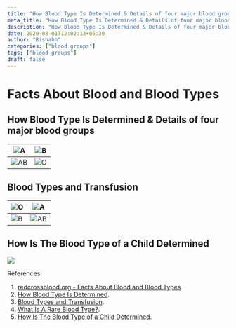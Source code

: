 ```yaml
---
title: "How Blood Type Is Determined & Details of four major blood groups"
meta_title: "How Blood Type Is Determined & Details of four major blood groups"
description: "How Blood Type Is Determined & Details of four major blood groups"
date: 2020-08-01T12:02:13+05:30
author: "Rishabh"
categories: ["blood groups"]
tags: ["blood groups"]
draft: false
---
```



# Facts About Blood and Blood Types

## How Blood Type Is Determined & Details of four major blood groups

| ![A](/images/a.png) | ![B](/images/b.png) |
|---|---|
| ![AB](/images/ab.png) | ![O](/images/o.png) |


## Blood Types and Transfusion

| ![O](/images/do.png) | ![A](/images/da.png) |
|---|---|
| ![B](/images/db.png) | ![AB](/images/dab.png) |


## How Is The Blood Type of a Child Determined

![](/images/child-blood-group.jpeg)

References

1. [redcrossblood.org - Facts About Blood and Blood Types](https://www.redcrossblood.org/donate-blood/blood-types.html)
2. [How Blood Type Is Determined](https://www.redcrossblood.org/donate-blood/blood-types.html#how-blood-type-is-determined-and-why-you-need-to-know).
3. [Blood Types and Transfusion](https://www.redcrossblood.org/donate-blood/blood-types.html#blood-types-and-transfusion).
4. [What Is A Rare Blood Type?](https://www.redcrossblood.org/donate-blood/blood-types.html#what-is-a-rare-blood-type).
5. [How Is The Blood Type of a Child Determined](https://www.redcrossblood.org/donate-blood/blood-types.html#how-is-my-blood-type-determined-).
